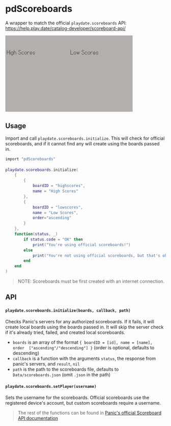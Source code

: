 # pdScoreboards

A wrapper to match the official `playdate.scoreboards` API: https://help.play.date/catalog-developer/scoreboard-api/

![Preview](preview.gif)

## Usage

Import and call `playdate.scoreboards.initialize`. This will check for official scoreboards, and if it cannot find any will create using the boards passed in.

```lua
import "pdScoreboards"

playdate.scoreboards.initialize(
    {
        {
            boardID = "highscores", 
            name = "High Scores" 
        },
        {
            boardID = "lowscores", 
            name = "Low Scores", 
            order="ascending" 
        }
    },
    function(status, _)
        if status.code = "OK" then
            print("You're using official scoreboards!")
        else
            print("You're not using official scoreboards, but that's okay!")
        end
    end
)
```

> NOTE: Scoreboards must be first created with an internet connection.

## API

#### `playdate.scoreboards.initialize(boards, callback, path)`

Checks Panic's servers for any authorized scoreboards. If it fails, it will create local boards using the boards passed in. It will skip the server check if it's already tried, failed, and created local scoreboards.

* `boards` is an array of the format `{ boardID = [id], name = [name], order  ["ascending"/"descending"] }` (order is optional, defaults to descending)
* `callback` is a function with the arguments `status`, the response from panic's servers, and `result`, `nil`
* `path` is the path to the scoreboards file, defaults to `Data/scoreboards.json` (omit `.json` in the path)

#### `playdate.scoreboards.setPlayer(username)`

Sets the username for the scoreboards. Official scoreboards use the registered device's account, but custom scoreboards require a username.

> The rest of the functions can be found in [Panic's official Scoreboard API documentation](https://help.play.date/catalog-developer/scoreboard-api/)
